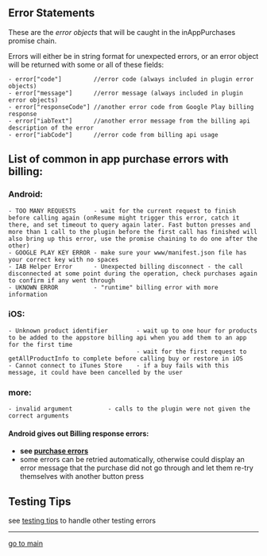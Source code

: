 ## Error Statements

These are the *error objects* that will be caught in the inAppPurchases promise chain.

Errors will either be in string format for unexpected errors, or an error object will be returned with some or all of these fields:
```
- error["code"]         //error code (always included in plugin error objects) 
- error["message"]      //error message (always included in plugin error objects)
- error["responseCode"] //another error code from Google Play billing response 
- error["iabText"]      //another error message from the billing api description of the error
- error["iabCode"]      //error code from billing api usage
```

## List of common in app purchase errors with billing: <a id="common-errors"></a>

### Android:
```
- TOO MANY REQUESTS     - wait for the current request to finish before calling again (onResume might trigger this error, catch it there, and set timeout to query again later. Fast button presses and more than 1 call to the plugin before the first call has finished will also bring up this error, use the promise chaining to do one after the other)
- GOOGLE PLAY KEY ERROR - make sure your www/manifest.json file has your correct key with no spaces
- IAB Helper Error      - Unexpected billing disconnect - the call disconnected at some point during the operation, check purchases again to confirm if any went through
- UKNOWN ERROR          - "runtime" billing error with more information 
```

### iOS:
```
- Unknown product identifier        - wait up to one hour for products to be added to the appstore billing api when you add them to an app for the first time 
                                    - wait for the first request to getAllProductInfo to complete before calling buy or restore in iOS
- Cannot connect to iTunes Store    - if a buy fails with this message, it could have been cancelled by the user
```

### more:
```
- invalid argument          - calls to the plugin were not given the correct arguments
```

#### Android gives out Billing response errors:
- **see [purchase errors](purchase.md#buy-errors)**
- some errors can be retried automatically, otherwise could display an error message that the purchase did not go through and let them re-try themselves with another button press 

## Testing Tips

see [testing tips](../README.md#testing-tips) to handle other testing errors 

<hr/>

<p align="center">

[go to main](../README.md#plugin-usage)

</p>
